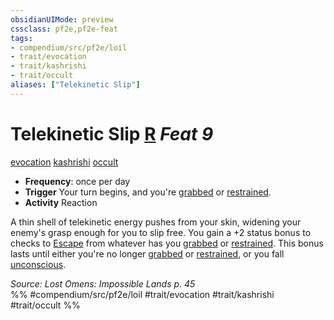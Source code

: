 ```yaml
---
obsidianUIMode: preview
cssclass: pf2e,pf2e-feat
tags:
- compendium/src/pf2e/loil
- trait/evocation
- trait/kashrishi
- trait/occult
aliases: ["Telekinetic Slip"]
---
```

# Telekinetic Slip  [R](../../Rules/core-rulebook/chapter-9-playing-the-game.md#Actions "Reaction") *Feat 9*  
[evocation](../../Rules/traits/evocation.md)  [kashrishi](../../Rules/traits/kashrishi-loil.md)  [occult](../../Rules/traits/occult.md)  

- **Frequency**: once per day
- **Trigger** Your turn begins, and you're [grabbed](../../Rules/conditions.md#Grabbed) or [restrained](../../Rules/conditions.md#Restrained).
- **Activity** Reaction

A thin shell of telekinetic energy pushes from your skin, widening your enemy's grasp enough for you to slip free. You gain a +2 status bonus to checks to [Escape](../../Rules/actions/escape.md) from whatever has you [grabbed](../../Rules/conditions.md#Grabbed) or [restrained](../../Rules/conditions.md#Restrained). This bonus lasts until either you're no longer [grabbed](../../Rules/conditions.md#Grabbed) or [restrained](../../Rules/conditions.md#Restrained), or you fall [unconscious](../../Rules/conditions.md#Unconscious).

*Source: Lost Omens: Impossible Lands p. 45*  
%% #compendium/src/pf2e/loil #trait/evocation #trait/kashrishi #trait/occult %%